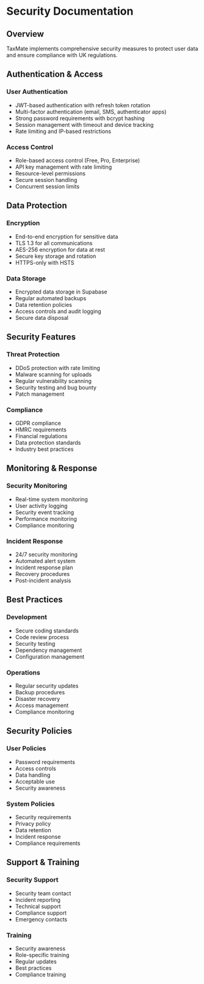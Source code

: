 # Security Documentation

## Overview

TaxMate implements comprehensive security measures to protect user data and ensure compliance with UK regulations.

## Authentication & Access

### User Authentication
- JWT-based authentication with refresh token rotation
- Multi-factor authentication (email, SMS, authenticator apps)
- Strong password requirements with bcrypt hashing
- Session management with timeout and device tracking
- Rate limiting and IP-based restrictions

### Access Control
- Role-based access control (Free, Pro, Enterprise)
- API key management with rate limiting
- Resource-level permissions
- Secure session handling
- Concurrent session limits

## Data Protection

### Encryption
- End-to-end encryption for sensitive data
- TLS 1.3 for all communications
- AES-256 encryption for data at rest
- Secure key storage and rotation
- HTTPS-only with HSTS

### Data Storage
- Encrypted data storage in Supabase
- Regular automated backups
- Data retention policies
- Access controls and audit logging
- Secure data disposal

## Security Features

### Threat Protection
- DDoS protection with rate limiting
- Malware scanning for uploads
- Regular vulnerability scanning
- Security testing and bug bounty
- Patch management

### Compliance
- GDPR compliance
- HMRC requirements
- Financial regulations
- Data protection standards
- Industry best practices

## Monitoring & Response

### Security Monitoring
- Real-time system monitoring
- User activity logging
- Security event tracking
- Performance monitoring
- Compliance monitoring

### Incident Response
- 24/7 security monitoring
- Automated alert system
- Incident response plan
- Recovery procedures
- Post-incident analysis

## Best Practices

### Development
- Secure coding standards
- Code review process
- Security testing
- Dependency management
- Configuration management

### Operations
- Regular security updates
- Backup procedures
- Disaster recovery
- Access management
- Compliance monitoring

## Security Policies

### User Policies
- Password requirements
- Access controls
- Data handling
- Acceptable use
- Security awareness

### System Policies
- Security requirements
- Privacy policy
- Data retention
- Incident response
- Compliance requirements

## Support & Training

### Security Support
- Security team contact
- Incident reporting
- Technical support
- Compliance support
- Emergency contacts

### Training
- Security awareness
- Role-specific training
- Regular updates
- Best practices
- Compliance training 